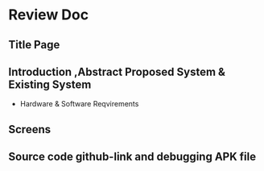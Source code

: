 # Review Doc
## Title Page
## Introduction ,Abstract Proposed System & Existing System 
* Hardware & Software Reqvirements 
## Screens 
## Source code github-link and debugging APK file
